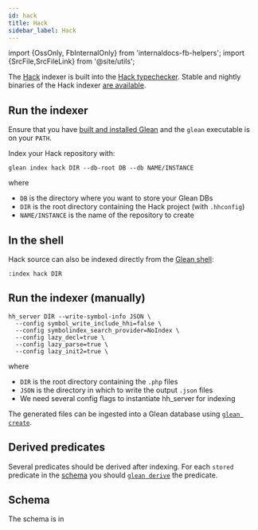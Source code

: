 ```yaml
---
id: hack
title: Hack
sidebar_label: Hack
---
```


import {OssOnly, FbInternalOnly} from 'internaldocs-fb-helpers';
import {SrcFile,SrcFileLink} from '@site/utils';

The [Hack](https://hacklang.org/) indexer is built into the [Hack typechecker](https://github.com/facebook/hhvm/tree/master/hphp/hack). Stable and nightly binaries of the Hack indexer [are available](https://docs.hhvm.com/hhvm/installation/linux).

## Run the indexer

Ensure that you have [built and installed Glean](../building.md) and
the `glean` executable is on your `PATH`.

Index your Hack repository with:

```
glean index hack DIR --db-root DB --db NAME/INSTANCE
```

where

* `DB` is the directory where you want to store your Glean DBs
* `DIR` is the root directory containing the Hack project (with `.hhconfig`)
* `NAME/INSTANCE` is the name of the repository to create

## In the shell

Hack source can also be indexed directly from the [Glean shell](../shell.md):

```
:index hack DIR
```

## Run the indexer (manually)

```
hh_server DIR --write-symbol-info JSON \
  --config symbol_write_include_hhi=false \
  --config symbolindex_search_provider=NoIndex \
  --config lazy_decl=true \
  --config lazy_parse=true \
  --config lazy_init2=true \
```

where

* `DIR` is the root directory containing the `.php` files
* `JSON` is the directory in which to write the output `.json` files
* We need several config flags to instantiate hh_server for indexing

The generated files can be ingested into a Glean database using [`glean create`](../cli.md#glean-create).

## Derived predicates

Several predicates should be derived after indexing. For each `stored` predicate in the [schema](#schema) you should [`glean derive`](../cli.md#glean-derive) the predicate.

## Schema

The schema is in <SrcFile file="glean/schema/source/hack.angle" />
